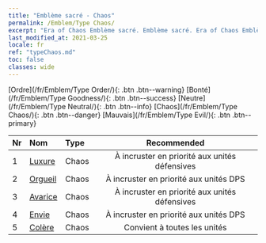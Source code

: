 ```yaml
---
title: "Emblème sacré - Chaos"
permalink: /Emblem/Type Chaos/
excerpt: "Era of Chaos Emblème sacré. Emblème sacré. Era of Chaos Emblème sacré Chaos. Era of Chaos Chaos"
last_modified_at: 2021-03-25
locale: fr
ref: "typeChaos.md"
toc: false
classes: wide
---
```


  [Ordre](/fr/Emblem/Type Order/){: .btn .btn--warning}   [Bonté](/fr/Emblem/Type Goodness/){: .btn .btn--success}   [Neutre](/fr/Emblem/Type Neutral/){: .btn .btn--info}   [Chaos](/fr/Emblem/Type Chaos/){: .btn .btn--danger}   [Mauvais](/fr/Emblem/Type Evil/){: .btn .btn--primary} 

  |  Nr  |             Nom            |    Type    |   Recommended   |
  |:-----|:----------------------------|:-----------|:---------------:|
  | 1 | [Luxure](/fr/Emblem/Lust/) | Chaos | À incruster en priorité aux unités défensives | 
  | 2 | [Orgueil](/fr/Emblem/Arrogance/) | Chaos | À incruster en priorité aux unités DPS | 
  | 3 | [Avarice](/fr/Emblem/Greed/) | Chaos | À incruster en priorité aux unités défensives | 
  | 4 | [Envie](/fr/Emblem/Jealousy/) | Chaos | À incruster en priorité aux unités DPS | 
  | 5 | [Colère](/fr/Emblem/Anger/) | Chaos | Convient à toutes les unités | 

